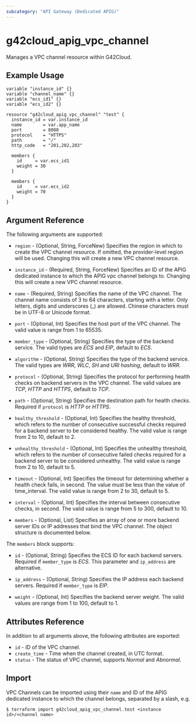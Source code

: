 ```yaml
---
subcategory: "API Gateway (Dedicated APIG)"
---
```


# g42cloud_apig_vpc_channel

Manages a VPC channel resource within G42Cloud.

## Example Usage

```hcl
variable "instance_id" {}
variable "channel_name" {}
variable "ecs_id1" {}
variable "ecs_id2" {}

resource "g42cloud_apig_vpc_channel" "test" {
  instance_id = var.instance_id
  name        = var.app_name
  port        = 8080
  protocol    = "HTTPS"
  path        = "/"
  http_code   = "201,202,203"

  members {
    id     = var.ecs_id1
    weight = 30
  }

  members {
    id     = var.ecs_id2
    weight = 70
  }
}
```

## Argument Reference

The following arguments are supported:

* `region` - (Optional, String, ForceNew) Specifies the region in which to create the VPC channel resource.
  If omitted, the provider-level region will be used.
  Changing this will create a new VPC channel resource.

* `instance_id` - (Required, String, ForceNew) Specifies an ID of the APIG dedicated instance to which the APIG
  vpc channel belongs to.
  Changing this will create a new VPC channel resource.

* `name` - (Required, String) Specifies the name of the VPC channel.
  The channel name consists of 3 to 64 characters, starting with a letter.
  Only letters, digits and underscores (_) are allowed.
  Chinese characters must be in UTF-8 or Unicode format.

* `port` - (Optional, Int) Specifies the host port of the VPC channel.
  The valid value is range from 1 to 65535.

* `member_type` - (Optional, String) Specifies the type of the backend service.
  The valid types are *ECS* and *EIP*, default to *ECS*.

* `algorithm` - (Optional, String) Specifies the type of the backend service.
  The valid types are *WRR*, *WLC*, *SH* and *URI hashing*, default to *WRR*.

* `protocol` - (Optional, String) Specifies the protocol for performing health checks on backend servers in the VPC
  channel.
  The valid values are *TCP*, *HTTP* and *HTTPS*, default to *TCP*.

* `path` - (Optional, String) Specifies the destination path for health checks.
  Required if `protocol` is *HTTP* or *HTTPS*.

* `healthy_threshold` - (Optional, Int) Specifies the healthy threshold, which refers to the number of consecutive
  successful checks required for a backend server to be considered healthy.
  The valid value is range from 2 to 10, default to 2.

* `unhealthy_threshold` - (Optional, Int) Specifies the unhealthy threshold, which refers to the number of consecutive
  failed checks required for a backend server to be considered unhealthy.
  The valid value is range from 2 to 10, default to 5.

* `timeout` - (Optional, Int) Specifies the timeout for determining whether a health check fails, in second.
  The value must be less than the value of time_interval.
  The valid value is range from 2 to 30, default to 5.

* `interval` - (Optional, Int) Specifies the interval between consecutive checks, in second.
  The valid value is range from 5 to 300, default to 10.

* `members` - (Optional, List) Specifies an array of one or more backend server IDs or IP addresses that bind the VPC
  channel.
  The object structure is documented below.

The `members` block supports:

* `id` - (Optional, String) Specifies the ECS ID for each backend servers.
  Required if `member_type` is *ECS*.
  This parameter and `ip_address` are alternative.

* `ip_address` - (Optional, String) Specifies the IP address each backend servers.
  Required if `member_type` is *EIP*.

* `weight` - (Optional, Int) Specifies the backend server weight.
  The valid values are range from 1 to 100, default to 1.

## Attributes Reference

In addition to all arguments above, the following attributes are exported:

* `id` - ID of the VPC channel.
* `create_time` - Time when the channel created, in UTC format.
* `status` - The status of VPC channel, supports *Normal* and *Abnormal*.

## Import

VPC Channels can be imported using their `name` and ID of the APIG dedicated instance to which the channel
belongs, separated by a slash, e.g.

```
$ terraform import g42cloud_apig_vpc_channel.test <instance id>/<channel name>
```
